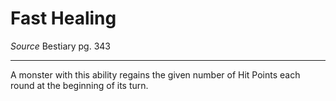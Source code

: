 # Fast Healing
*Source* Bestiary pg. 343

---
A monster with this ability regains the given number of Hit Points each round at the beginning of its turn.